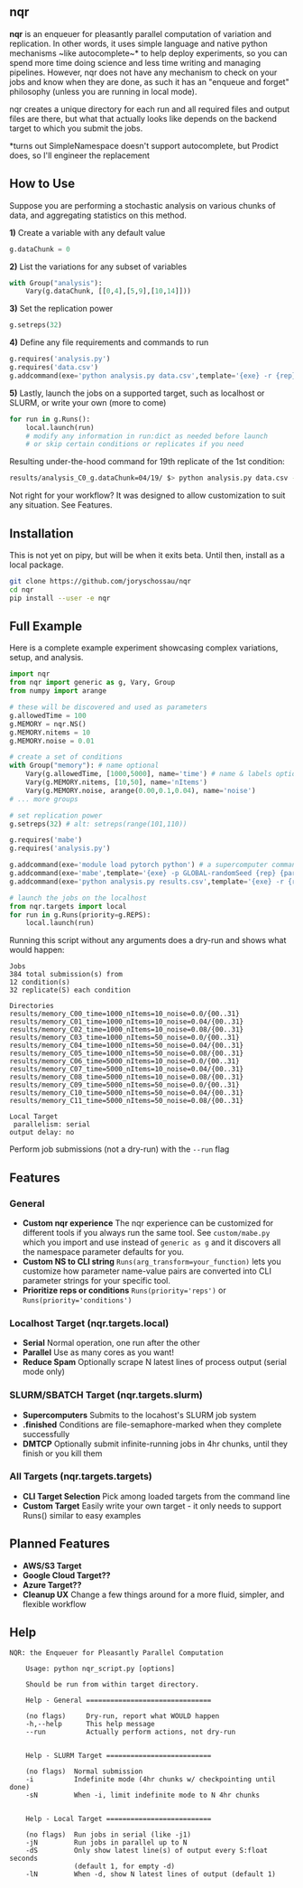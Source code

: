 
## nqr
**nqr** is an enqueuer for pleasantly parallel computation of variation and replication.
In other words, it uses simple language and native python mechanisms ~like autocomplete~* to help deploy experiments, so you can spend more time doing science and less time writing and managing pipelines. However, nqr does not have any mechanism to check on your jobs and know when they are done, as such it has an "enqueue and forget" philosophy (unless you are running in local mode).

nqr creates a unique directory for each run and all required files and output files are there, but what that actually looks like depends on the backend target to which you submit the jobs.

*turns out SimpleNamespace doesn't support autocomplete, but Prodict does, so I'll engineer the replacement

## How to Use
Suppose you are performing a stochastic analysis on various chunks of data, and aggregating statistics on this method.

**1)** Create a variable with any default value
```python
g.dataChunk = 0
```

**2)** List the variations for any subset of variables
```python
with Group("analysis"):
    Vary(g.dataChunk, [[0,4],[5,9],[10,14]]))
```
**3)** Set the replication power

```python
g.setreps(32)
```

**4)** Define any file requirements and commands to run
```python
g.requires('analysis.py')
g.requires('data.csv')
g.addcommand(exe='python analysis.py data.csv',template='{exe} -r {rep} {parameters}')
```
**5)** Lastly, launch the jobs on a supported target, such as localhost or SLURM, or write your own (more to come)
```python
for run in g.Runs():
    local.launch(run)
    # modify any information in run:dict as needed before launch
    # or skip certain conditions or replicates if you need
```

Resulting under-the-hood command for 19th replicate of the 1st condition:
```sh
results/analysis_C0_g.dataChunk=04/19/ $> python analysis.py data.csv -r 19 --dataChunk='[0, 4]'
```

Not right for your workflow? It was designed to allow customization to suit any situation. See Features.

## Installation
This is not yet on pipy, but will be when it exits beta. Until then, install as a local package.
```bash
git clone https://github.com/joryschossau/nqr
cd nqr
pip install --user -e nqr
```

## Full Example
Here is a complete example experiment showcasing complex variations, setup, and analysis.
```python
import nqr
from nqr import generic as g, Vary, Group
from numpy import arange

# these will be discovered and used as parameters
g.allowedTime = 100
g.MEMORY = nqr.NS()
g.MEMORY.nitems = 10
g.MEMORY.noise = 0.01

# create a set of conditions
with Group("memory"): # name optional
    Vary(g.allowedTime, [1000,5000], name='time') # name & labels optional
    Vary(g.MEMORY.nitems, [10,50], name='nItems')
    Vary(g.MEMORY.noise, arange(0.00,0.1,0.04), name='noise')
# ... more groups

# set replication power
g.setreps(32) # alt: setreps(range(101,110))

g.requires('mabe')
g.requires('analysis.py')

g.addcommand(exe='module load pytorch python') # a supercomputer command
g.addcommand(exe='mabe',template='{exe} -p GLOBAL-randomSeed {rep} {parameters}')
g.addcommand(exe='python analysis.py results.csv',template='{exe} -r {rep} {parameters}')

# launch the jobs on the localhost
from nqr.targets import local
for run in g.Runs(priority=g.REPS):
    local.launch(run)
```
Running this script without any arguments does a dry-run and shows what would happen:
```
Jobs
384 total submission(s) from
12 condition(s)
32 replicate(S) each condition

Directories
results/memory_C00_time=1000_nItems=10_noise=0.0/{00..31}
results/memory_C01_time=1000_nItems=10_noise=0.04/{00..31}
results/memory_C02_time=1000_nItems=10_noise=0.08/{00..31}
results/memory_C03_time=1000_nItems=50_noise=0.0/{00..31}
results/memory_C04_time=1000_nItems=50_noise=0.04/{00..31}
results/memory_C05_time=1000_nItems=50_noise=0.08/{00..31}
results/memory_C06_time=5000_nItems=10_noise=0.0/{00..31}
results/memory_C07_time=5000_nItems=10_noise=0.04/{00..31}
results/memory_C08_time=5000_nItems=10_noise=0.08/{00..31}
results/memory_C09_time=5000_nItems=50_noise=0.0/{00..31}
results/memory_C10_time=5000_nItems=50_noise=0.04/{00..31}
results/memory_C11_time=5000_nItems=50_noise=0.08/{00..31}

Local Target
 parallelism: serial
output delay: no
```
Perform job submissions (not a dry-run) with the `--run` flag

## Features
### General
* **Custom nqr experience** The nqr experience can be customized for different tools if you always run the same tool. See `custom/mabe.py` which you import and use instead of `generic as g` and it discovers all the namespace parameter defaults for you.
* **Custom NS to CLI string** `Runs(arg_transform=your_function)` lets you customize how parameter name-value pairs are converted into CLI parameter strings for your specific tool.
* **Prioritize reps or conditions** `Runs(priority='reps')` or `Runs(priority='conditions')`
### Localhost Target (nqr.targets.local)
* **Serial** Normal operation, one run after the other
* **Parallel** Use as many cores as you want!
* **Reduce Spam** Optionally scrape N latest lines of process output (serial mode only)
### SLURM/SBATCH Target (nqr.targets.slurm)
* **Supercomputers** Submits to the locahost's SLURM job system
* **.finished** Conditions are file-semaphore-marked when they complete successfully
* **DMTCP** Optionally submit infinite-running jobs in 4hr chunks, until they finish or you kill them
### All Targets (nqr.targets.targets)
* **CLI Target Selection** Pick among loaded targets from the command line
* **Custom Target** Easily write your own target - it only needs to support Runs() similar to easy examples
## Planned Features
* **AWS/S3 Target**
* **Google Cloud Target??**
* **Azure Target??**
* **Cleanup UX** Change a few things around for a more fluid, simpler, and flexible workflow

## Help
```
NQR: the Enqueuer for Pleasantly Parallel Computation
    
    Usage: python nqr_script.py [options]
    
    Should be run from within target directory.
    
    Help - General ===============================
    
    (no flags)     Dry-run, report what WOULD happen
    -h,--help      This help message
    --run          Actually perform actions, not dry-run
    

    Help - SLURM Target ==========================

    (no flags)  Normal submission
    -i          Indefinite mode (4hr chunks w/ checkpointing until done)
    -sN         When -i, limit indefinite mode to N 4hr chunks


    Help - Local Target ==========================

    (no flags)  Run jobs in serial (like -j1)
    -jN         Run jobs in parallel up to N
    -dS         Only show latest line(s) of output every S:float seconds
                (default 1, for empty -d)
    -lN         When -d, show N latest lines of output (default 1)
```
